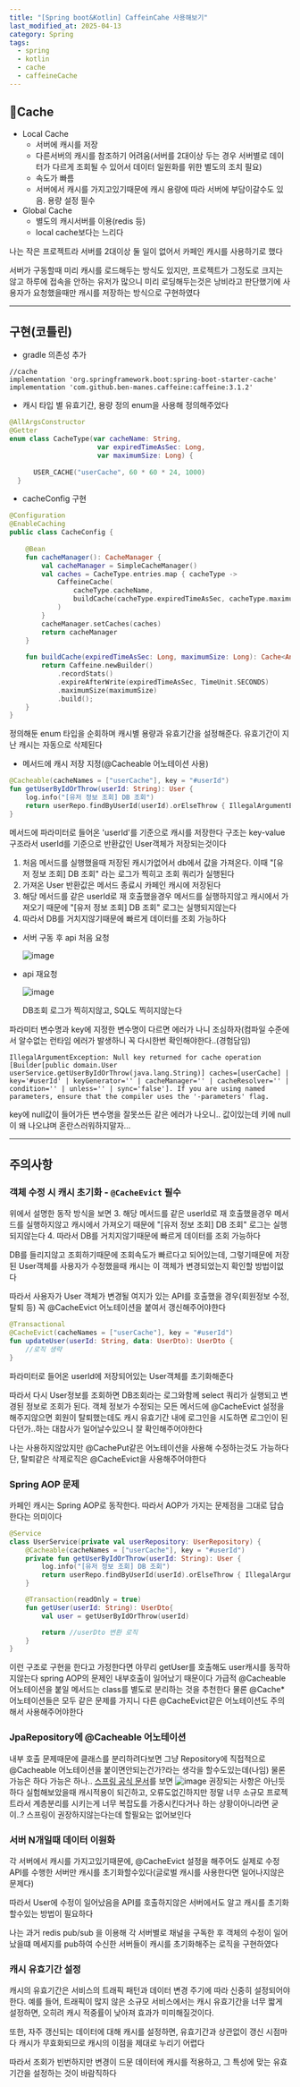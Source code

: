 ```yaml
---
title: "[Spring boot&Kotlin] CaffeinCahe 사용해보기"
last_modified_at: 2025-04-13
category: Spring
tags:
  - spring
  - kotlin
  - cache
  - caffeineCache
---
```


## Cache

- Local Cache
	- 서버에 캐시를 저장
	- 다른서버의 캐시를 참조하기 어려움(서버를 2대이상 두는 경우 서버별로 데이터가 다르게 조회될 수 있어서 데이터 일원화를 위한 별도의 조치 필요)
	- 속도가 빠름
	- 서버에서 캐시를 가지고있기때문에 캐시 용량에 따라 서버에 부담이갈수도 있음. 용량 설정 필수
- Global Cache
	- 별도의 캐시서버를 이용(redis 등)
	- local cache보다는 느리다

나는 작은 프로젝트라 서버를 2대이상 둘 일이 없어서 카페인 캐시를 사용하기로 했다

서버가 구동할때 미리 캐시를 로드해두는 방식도 있지만, 
프로젝트가 그정도로 크지는 않고 하루에 접속을 안하는 유저가 많으니 미리 로딩해두는것은 낭비라고 판단했기에
사용자가 요청했을때만 캐시를 저장하는 방식으로 구현하였다

---

## 구현(코틀린)

- gradle 의존성 추가
```
//cache  
implementation 'org.springframework.boot:spring-boot-starter-cache'  
implementation 'com.github.ben-manes.caffeine:caffeine:3.1.2'
```

- 캐시 타입 별 유효기간, 용량 정의
	enum을 사용해 정의해주었다
```kotlin
@AllArgsConstructor  
@Getter  
enum class CacheType(var cacheName: String,  
                      var expiredTimeAsSec: Long,  
                      var maximumSize: Long) {  
  
	  USER_CACHE("userCache", 60 * 60 * 24, 1000)
  }
```
	
- cacheConfig 구현
```kotlin
@Configuration  
@EnableCaching  
public class CacheConfig {  
  
    @Bean  
    fun cacheManager(): CacheManager {  
        val cacheManager = SimpleCacheManager()  
        val caches = CacheType.entries.map { cacheType ->  
            CaffeineCache(  
                cacheType.cacheName,  
                buildCache(cacheType.expiredTimeAsSec, cacheType.maximumSize)  
            )  
        }  
        cacheManager.setCaches(caches)  
        return cacheManager  
    }  
  
	fun buildCache(expiredTimeAsSec: Long, maximumSize: Long): Cache<Any, Any> {  
        return Caffeine.newBuilder()  
            .recordStats()  
            .expireAfterWrite(expiredTimeAsSec, TimeUnit.SECONDS)  
            .maximumSize(maximumSize)  
            .build();  
	}
}
```
정의해둔 enum 타입을 순회하며 캐시별 용량과 유효기간을 설정해준다. 유효기간이 지난 캐시는 자동으로 삭제된다

- 메서드에 캐시 저장 지정(@Cacheable 어노테이션 사용)
```kotlin
@Cacheable(cacheNames = ["userCache"], key = "#userId")  
fun getUserByIdOrThrow(userId: String): User {  
    log.info("[유저 정보 조회] DB 조회")  
    return userRepo.findByUserId(userId).orElseThrow { IllegalArgumentException() }  
}
```
메서드에 파라미터로 들어온 'userId'를 기준으로 캐시를 저장한다
구조는 key-value 구조라서 userId를 기준으로 반환값인 User객체가 저장되는것이다

1. 처음 메서드를 실행했을때 저장된 캐시가없어서 db에서 값을 가져온다. 이때  "[유저 정보 조회] DB 조회" 라는 로그가 찍히고 조회 쿼리가 실행된다
2. 가져온 User 반환값은 메서드 종료시 카페인 캐시에 저장된다
3. 해당 메서드를 같은 userId로 재 호출했을경우 메서드를 실행하지않고 캐시에서 가져오기 때문에 "[유저 정보 조회] DB 조회" 로그는 실행되지않는다
4. 따라서 DB를 거치지않기때문에 빠르게 데이터를 조회 가능하다

- 서버 구동 후 api 처음 요청
	
	![image](/assets/images/spring/IMG-20250520150545.png)
- api 재요청
	
	![image](/assets/images/spring/IMG-20250520150545-1.png)
	
	DB조회 로그가 찍히지않고, SQL도 찍히지않는다

파라미터 변수명과 key에 지정한 변수명이 다르면 에러가 나니 조심하자(컴파일 수준에서 알수없는 런타임 에러가 발생하니 꼭 다시한번 확인해야한다..(경험담임)
```
IllegalArgumentException: Null key returned for cache operation [Builder[public domain.User userService.getUserByIdOrThrow(java.lang.String)] caches=[userCache] | key='#userId' | keyGenerator='' | cacheManager='' | cacheResolver='' | condition='' | unless='' | sync='false']. If you are using named parameters, ensure that the compiler uses the '-parameters' flag.
```
key에 null값이 들어가든 변수명을 잘못쓰든 같은 에러가 나오니..
값이있는데 키에 null이 왜 나오냐며 혼란스러워하지말자...

---
## 주의사항

### 객체 수정 시 캐시 초기화 - `@CacheEvict` 필수

위에서 설명한 동작 방식을 보면
3. 해당 메서드를 같은 userId로 재 호출했을경우 메서드를 실행하지않고 캐시에서 가져오기 때문에 "[유저 정보 조회] DB 조회" 로그는 실행되지않는다
4. 따라서 DB를 거치지않기때문에 빠르게 데이터를 조회 가능하다

DB를 들리지않고 조회하기때문에 조회속도가 빠르다고 되어있는데,
그렇기때문에 저장된 User객체를 사용자가 수정했을때 캐시는 이 객체가 변경되었는지 확인할 방법이없다

따라서 사용자가 User 객체가 변경될 여지가 있는 API를 호출했을 경우(회원정보 수정, 탈퇴 등)
꼭 @CacheEvict 어노테이션을 붙여서 갱신해주어야한다

```kotlin
@Transactional  
@CacheEvict(cacheNames = ["userCache"], key = "#userId")  
fun updateUser(userId: String, data: UserDto): UserDto {
	//로직 생략
}
```
파라미터로 들어온 userId에 저장되어있는 User객체를 초기화해준다

따라서 다시 User정보를 조회하면 DB조회라는 로그와함께 select 쿼리가 실행되고
변경된 정보로 조회가 된다.
객체 정보가 수정되는 모든 메서드에 @CacheEvict 설정을 해주지않으면
회원이 탈퇴했는데도 캐시 유효기간 내에 로그인을 시도하면 로그인이 된다던가..하는 대참사가 일어날수있으니 잘 확인해주어야한다

나는 사용하지않았지만 @CachePut같은 어노테이션을 사용해 수정하는것도 가능하다
단, 탈퇴같은 삭제로직은 @CacheEvict을 사용해주어야한다
### Spring AOP 문제

카페인 캐시는 Spring AOP로 동작한다.
따라서 AOP가 가지는 문제점을 그대로 답습한다는 의미이다
```kotlin
@Service
class UserService(private val userRepository: UserRepository) {
	@Cacheable(cacheNames = ["userCache"], key = "#userId")  
	private fun getUserByIdOrThrow(userId: String): User {  
	    log.info("[유저 정보 조회] DB 조회")  
	    return userRepo.findByUserId(userId).orElseThrow { IllegalArgumentException() }  
	}

	@Transaction(readOnly = true)
	fun getUser(userId: String): UserDto{
		val user = getUserByIdOrThrow(userId)

		return //userDto 변환 로직
	}
}
```

이런 구조로 구현을 한다고 가정한다면
아무리 getUser를 호출해도 user캐시를 동작하지않는다
spring AOP의 문제인 내부호출이 일어났기 때문이다
가급적 @Cacheable 어노테이션을 붙일 메서드는 class를 별도로 분리하는 것을 추천한다
물론 @Cache* 어노테이션들은 모두 같은 문제를 가지니 다른 @CacheEvict같은 어노테이션도 주의해서 사용해주어야한다
### JpaRepository에 @Cacheable 어노테이션
내부 호출 문제때문에 클래스를 분리하려다보면
그냥 Repository에 직접적으로 @Cacheable 어노테이션을 붙이면안되는건가?라는 생각을 할수도있는데(나임)
물론 가능은 하다 가능은 하나..
[스프링 공식 문서](https://docs.spring.io/spring-framework/reference/integration/cache/annotations.html)를 보면
![image](/assets/images/spring/IMG-20250520150545-2.png)
권장되는 사항은 아닌듯하다
실험해보았을때 캐시적용이 되긴하고, 오류도없긴하지만 정말 너무 소규모 프로젝트라서 계층분리를 시키는게 너무 복잡도를 가중시킨다거나 하는 상황이아니라면 굳이..? 스프링이 권장하지않는다는데 할필요는 없어보인다
### 서버 N개일때 데이터 이원화
각 서버에서 캐시를 가지고있기때문에, @CacheEvict 설정을 해주어도 실제로 수정 API를 수행한 서버만 캐시를 초기화할수있다(글로벌 캐시를 사용한다면 일어나지않은 문제다)

따라서 User에 수정이 일어났음을 API를 호출하지않은 서버에서도 알고 캐시를 초기화할수있는 방법이 필요하다

나는 과거 redis pub/sub 을 이용해 각 서버별로 채널을 구독한 후
객체의 수정이 일어났을떄 메세지를 pub하여 수신한 서버들이 캐시를 초기화해주는 로직을 구현하였다

### 캐시 유효기간 설정
캐시의 유효기간은 서비스의 트래픽 패턴과 데이터 변경 주기에 따라 신중히 설정되어야 한다. 
예를 들어, 트래픽이 많지 않은 소규모 서비스에서는 캐시 유효기간을 너무 짧게 설정하면, 오히려 캐시 적중률이 낮아져 효과가 미미해질것이다.

또한, 자주 갱신되는 데이터에 대해 캐시를 설정하면, 유효기간과 상관없이 갱신 시점마다 캐시가 무효화되므로 캐시의 이점을 제대로 누리기 어렵다

따라서 조회가 빈번하지만 변경이 드문 데이터에 캐시를 적용하고, 그 특성에 맞는 유효기간을 설정하는 것이 바람직하다

